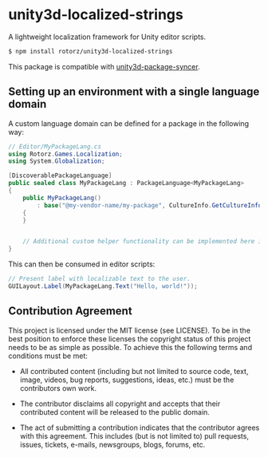 # unity3d-localized-strings

A lightweight localization framework for Unity editor scripts.

```sh
$ npm install rotorz/unity3d-localized-strings
```

This package is compatible with [unity3d-package-syncer](https://github.com/rotorz/unity3d-package-syncer).


## Setting up an environment with a single language domain

A custom language domain can be defined for a package in the following way:

```csharp
// Editor/MyPackageLang.cs
using Rotorz.Games.Localization;
using System.Globalization;

[DiscoverablePackageLanguage]
public sealed class MyPackageLang : PackageLanguage<MyPackageLang>
{
    public MyPackageLang()
        : base("@my-vendor-name/my-package", CultureInfo.GetCultureInfo("en-US"))
    {
    }


    // Additional custom helper functionality can be implemented here if required...
}
```

This can then be consumed in editor scripts:

```csharp
// Present label with localizable text to the user.
GUILayout.Label(MyPackageLang.Text("Hello, world!"));
```


## Contribution Agreement

This project is licensed under the MIT license (see LICENSE). To be in the best
position to enforce these licenses the copyright status of this project needs to
be as simple as possible. To achieve this the following terms and conditions
must be met:

- All contributed content (including but not limited to source code, text,
  image, videos, bug reports, suggestions, ideas, etc.) must be the
  contributors own work.

- The contributor disclaims all copyright and accepts that their contributed
  content will be released to the public domain.

- The act of submitting a contribution indicates that the contributor agrees
  with this agreement. This includes (but is not limited to) pull requests, issues,
  tickets, e-mails, newsgroups, blogs, forums, etc.
